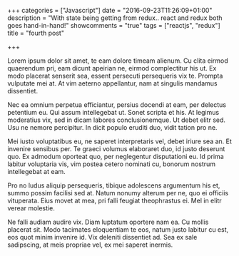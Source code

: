+++
categories = ["Javascript"]
date = "2016-09-23T11:26:09+01:00"
description = "With state being getting from redux.. react and redux both goes hand-in-hand!"
showcomments = "true"
tags = ["reactjs", "redux"]
title = "fourth post"

+++

Lorem ipsum dolor sit amet, te eam dolore timeam alienum. Cu clita eirmod quaerendum pri, eam dicunt apeirian ne, eirmod complectitur his ut. Ex modo placerat senserit sea, essent persecuti persequeris vix te. Prompta vulputate mei at. At vim aeterno appellantur, nam at singulis mandamus dissentiet.

Nec ea omnium perpetua efficiantur, persius docendi at eam, per delectus petentium eu. Qui assum intellegebat ut. Sonet scripta et his. At legimus moderatius vix, sed in dicam labores conclusionemque. Ut debet elitr sed. Usu ne nemore percipitur. In dicit populo eruditi duo, vidit tation pro ne.

Mei iusto voluptatibus eu, ne saperet interpretaris vel, debet iriure sea an. Et invenire sensibus per. Te graeci volumus elaboraret duo, id justo deserunt quo. Ex admodum oporteat quo, per neglegentur disputationi eu. Id prima labitur voluptaria vis, vim postea cetero nominati cu, bonorum nostrum intellegebat at eam.

Pro no ludus aliquip persequeris, tibique adolescens argumentum his et, summo possim facilisi sed at. Natum nonumy alterum per ne, quo ei officiis vituperata. Eius movet at mea, pri falli feugiat theophrastus ei. Mel in elitr verear molestie.

Ne falli audiam audire vix. Diam luptatum oportere nam ea. Cu mollis placerat sit. Modo tacimates eloquentiam te eos, natum justo labitur cu est, eos quot minim invenire id. Vix deleniti dissentiet ad. Sea ex sale sadipscing, at meis propriae vel, ex mei saperet inermis.
